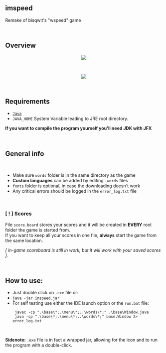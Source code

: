 ## imspeed
Remake of bisqwit's "wspeed" game

<br>

## Overview

<p align="center">
  <img width="auto" height="auto" src="https://user-images.githubusercontent.com/25122875/80863852-34099580-8c7f-11ea-9833-25b7a4fcdfa6.jpg">
</p>  
<br>
<p align="center">
  <img width="auto" height="auto" src="https://user-images.githubusercontent.com/25122875/80805576-b11e0780-8bb8-11ea-9c77-81396409e225.jpg">
</p>

<br>

## Requirements

* [`Java`](https://www.java.com/download/)
* `JAVA_HOME` System Variable leading to JRE root directory.

**If you want to compile the program yourself you'll need JDK with JFX**  

<br>  

## General info

<br>

* Make sure `words` folder is in the same directory as the game
* **Custom languages** can be added by editing `.words` files
* `fonts` folder is optional, in case the downloading doesn't work
* Any critical errors should be logged in the `error_log.txt` file
   
<br>

### [ ! ] Scores
File `score.board` stores your scores and it will be created in **EVERY** root folder the game is started from.  
If you want to keep all your scores in one file, **always** start the game from the same location.

*[ in-game scoreboard is still in work, but it will work with your saved scores ].*

<br>

## How to use:
  * Just double click on `.exe` file or:
  * `java -jar imspeed.jar`
  * For self testing use either the IDE launch option or the `run.bat` file: <br>
    ```batch
     javac -cp ".\base\*;.\menu\*;..\words\*;" .\base\Window.java
     java -cp ".\base\*;.\menu\*;..\words\*;" base.Window 2> error_log.txt
    ```
  <br>  
  
**Sidenote:** `.exe` file is in fact a wrapped jar, allowing for the icon and to run the program with a double-click.
<br>
